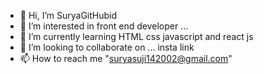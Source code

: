 - 👋 Hi, I’m SuryaGitHubid
- 👀 I’m interested in front end developer ...
- 🌱 I’m currently learning HTML css javascript and  react js 
- 💞️ I’m looking to collaborate on ... insta link 
- 📫 How to reach me "suryasuji142002@gmail.com"

<!---
SuryaGitHubid/SuryaGitHubid is a ✨ special ✨ repository because its `README.md` (this file) appears on your GitHub profile.
You can click the Preview link to take a look at your changes.
--->

